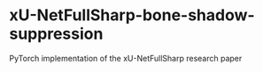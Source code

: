 # xU-NetFullSharp-bone-shadow-suppression
PyTorch implementation of the xU-NetFullSharp research paper
